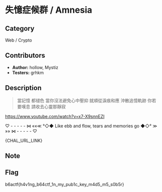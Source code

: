 # 失憶症候群 / Amnesia

## Category

Web / Crypto

## Contributors

-   **Author:** hollow, Mystiz
-   **Testers:** grhkm

## Description

> 當記憶 都褪色 當你沒法避免心中壓抑
> 就順從淚痕和應 沖散追憶軌跡
> 你若要嘆息 請收去心靈那靜寂

https://www.youtube.com/watch?v=x7-X9snnEZI

♡ - - - - - ⋈ ««≪ °◇◆ Like ebb and flow, tears and memories go ◆◇° ≫ »» ⋈ - - - - - ♡

{CHAL_URL_LINK}

## Note


## Flag

b6actf{h4v1ng_b64ctf_1n_my_pub1c_key_m4d5_m5_s0b5r}
